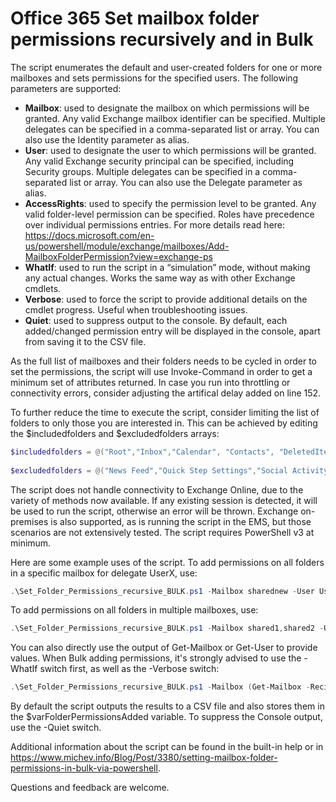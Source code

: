 # Office 365 Set mailbox folder permissions recursively and in Bulk

The script enumerates the default and user-created folders for one or more mailboxes and sets permissions for the specified users. The following parameters are supported:

* __Mailbox__: used to designate the mailbox on which permissions will be granted. Any valid Exchange mailbox identifier can be specified. Multiple delegates can be specified in a comma-separated list or array. You can also use the Identity parameter as alias.
* __User__: used to designate the user to which permissions will be granted. Any valid Exchange security principal can be specified, including Security groups. Multiple delegates can be specified in a comma-separated list or array. You can also use the Delegate parameter as alias.
* __AccessRights__: used to specify the permission level to be granted. Any valid folder-level permission can be specified. Roles have precedence over individual permissions entries. For more details read here: https://docs.microsoft.com/en-us/powershell/module/exchange/mailboxes/Add-MailboxFolderPermission?view=exchange-ps
* __WhatIf__: used to run the script in a “simulation” mode, without making any actual changes. Works the same way as with other Exchange cmdlets.
* __Verbose__: used to force the script to provide additional details on the cmdlet progress. Useful when troubleshooting issues.
* __Quiet__: used to suppress output to the console. By default, each added/changed permission entry will be displayed in the console, apart from saving it to the CSV file.

As the full list of mailboxes and their folders needs to be cycled in order to set the permissions, the script will use Invoke-Command in order to get a minimum set of attributes returned. In case you run into throttling or connectivity errors, consider adjusting the artifical delay added on line 152.

To further reduce the time to execute the script, consider limiting the list of folders to only those you are interested in. This can be achieved by editing the $includedfolders and $excludedfolders arrays: 
```PowerShell
$includedfolders = @("Root","Inbox","Calendar", "Contacts", "DeletedItems", "Drafts", "JunkEmail", "Journal", "Notes", "Outbox", "SentItems", "Tasks", "CommunicatorHistory", "Clutter", "Archive")
  
$excludedfolders = @("News Feed","Quick Step Settings","Social Activity Notifications","Suggested Contacts", "SearchDiscoveryHoldsUnindexedItemFolder", "SearchDiscoveryHoldsFolder")
```

The script does not handle connectivity to Exchange Online, due to the variety of methods now available. If any existing session is detected, it will be used to run the script, otherwise an error will be thrown. Exchange on-premises is also supported, as is running the script in the EMS, but those scenarios are not extensively tested. The script requires PowerShell v3 at minimum.

Here are some example uses of the script. To add permissions on all folders in a specific mailbox for delegate UserX, use:
```PowerShell
.\Set_Folder_Permissions_recursive_BULK.ps1 -Mailbox sharednew -User UserX -AccessRights Owner
```
To add permissions on all folders in multiple mailboxes, use:
```PowerShell
.\Set_Folder_Permissions_recursive_BULK.ps1 -Mailbox shared1,shared2 -User john@contoso.com -AccessRights CreateItems,DeleteOwnedItems
```
You can also directly use the output of Get-Mailbox or Get-User to provide values. When Bulk adding permissions, it's strongly advised to use the -WhatIf switch first, as well as the -Verbose switch:
```PowerShell
.\Set_Folder_Permissions_recursive_BULK.ps1 -Mailbox (Get-Mailbox -RecipientTypeDetails RoomMailbox) -User (Get-User -Filter {Department -eq "Legal"}) -AccessRights Author -WhatIf -Verbose
```
By default the script outputs the results to a CSV file and also stores them in the $varFolderPermissionsAdded variable. To suppress the Console output, use the -Quiet switch.

Additional information about the script can be found in the built-in help or in https://www.michev.info/Blog/Post/3380/setting-mailbox-folder-permissions-in-bulk-via-powershell. 

Questions and feedback are welcome.
